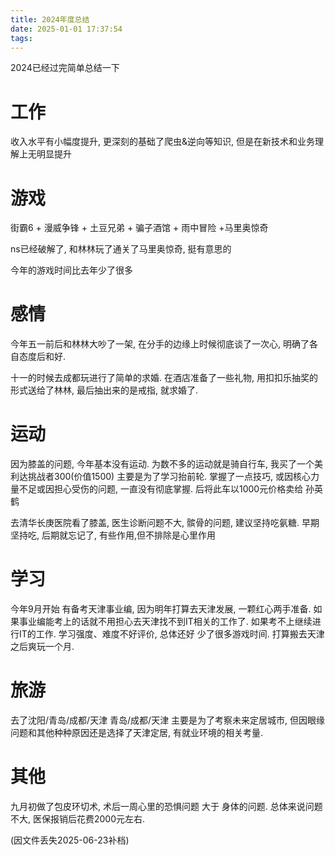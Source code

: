 ```yaml
---
title: 2024年度总结
date: 2025-01-01 17:37:54
tags:
---
```


2024已经过完简单总结一下

# 工作

收入水平有小幅度提升, 更深刻的基础了爬虫&逆向等知识, 但是在新技术和业务理解上无明显提升

# 游戏

街霸6 + 漫威争锋 + 土豆兄弟 + 骗子酒馆 + 雨中冒险 +马里奥惊奇

ns已经破解了, 和林林玩了通关了马里奥惊奇, 挺有意思的

今年的游戏时间比去年少了很多

# 感情

今年五一前后和林林大吵了一架, 在分手的边缘上时候彻底谈了一次心, 明确了各自态度后和好.

十一的时候去成都玩进行了简单的求婚. 在酒店准备了一些礼物, 用扣扣乐抽奖的形式送给了林林, 最后抽出来的是戒指, 就求婚了.

# 运动

因为膝盖的问题, 今年基本没有运动. 为数不多的运动就是骑自行车, 我买了一个美利达挑战者300(价值1500) 主要是为了学习抬前轮. 掌握了一点技巧, 或因核心力量不足或因担心受伤的问题, 一直没有彻底掌握. 后将此车以1000元价格卖给 孙英鹤

去清华长庚医院看了膝盖, 医生诊断问题不大, 髌骨的问题, 建议坚持吃氨糖. 早期坚持吃, 后期就忘记了, 有些作用,但不排除是心里作用

# 学习

今年9月开始 有备考天津事业编, 因为明年打算去天津发展, 一颗红心两手准备. 如果事业编能考上的话就不用担心去天津找不到IT相关的工作了. 如果考不上继续进行IT的工作. 学习强度、难度不好评价, 总体还好 少了很多游戏时间. 打算搬去天津之后爽玩一个月.

# 旅游

去了沈阳/青岛/成都/天津 青岛/成都/天津 主要是为了考察未来定居城市, 但因眼缘问题和其他种种原因还是选择了天津定居, 有就业环境的相关考量.

# 其他
九月初做了包皮环切术, 术后一周心里的恐惧问题 大于 身体的问题. 总体来说问题不大, 医保报销后花费2000元左右.

(因文件丢失2025-06-23补档)